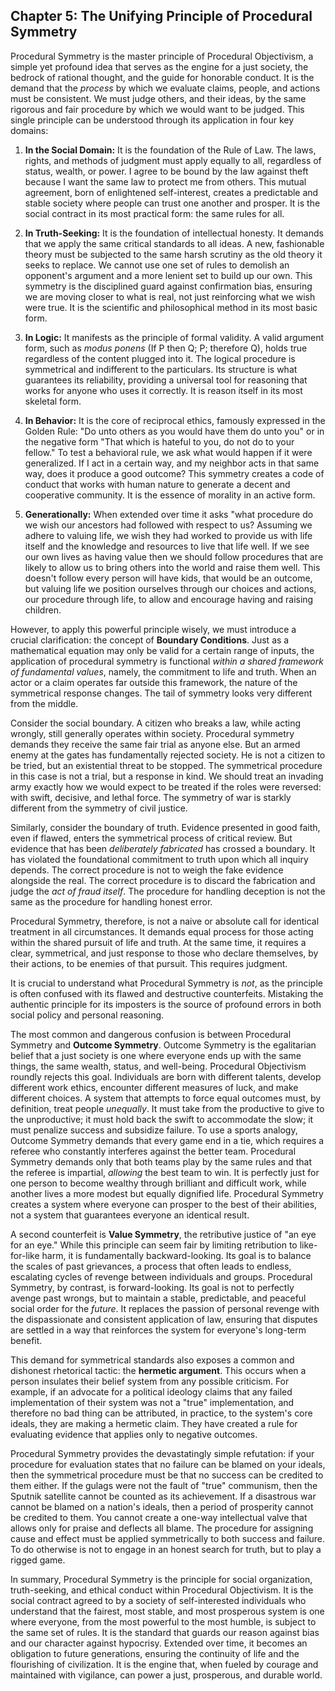 ## Chapter 5: The Unifying Principle of Procedural Symmetry

Procedural Symmetry is the master principle of Procedural Objectivism, a simple yet profound idea that serves as the engine for a just society, the bedrock of rational thought, and the guide for honorable conduct. It is the demand that the *process* by which we evaluate claims, people, and actions must be consistent. We must judge others, and their ideas, by the same rigorous and fair procedure by which we would want to be judged. This single principle can be understood through its application in four key domains:

1.  **In the Social Domain:** It is the foundation of the Rule of Law. The laws, rights, and methods of judgment must apply equally to all, regardless of status, wealth, or power. I agree to be bound by the law against theft because I want the same law to protect me from others. This mutual agreement, born of enlightened self-interest, creates a predictable and stable society where people can trust one another and prosper. It is the social contract in its most practical form: the same rules for all.

2.  **In Truth-Seeking:** It is the foundation of intellectual honesty. It demands that we apply the same critical standards to all ideas. A new, fashionable theory must be subjected to the same harsh scrutiny as the old theory it seeks to replace. We cannot use one set of rules to demolish an opponent's argument and a more lenient set to build up our own. This symmetry is the disciplined guard against confirmation bias, ensuring we are moving closer to what is real, not just reinforcing what we wish were true. It is the scientific and philosophical method in its most basic form.

3.  **In Logic:** It manifests as the principle of formal validity. A valid argument form, such as *modus ponens* (If P then Q; P; therefore Q), holds true regardless of the content plugged into it. The logical procedure is symmetrical and indifferent to the particulars. Its structure is what guarantees its reliability, providing a universal tool for reasoning that works for anyone who uses it correctly. It is reason itself in its most skeletal form.

4.  **In Behavior:** It is the core of reciprocal ethics, famously expressed in the Golden Rule: "Do unto others as you would have them do unto you" or in the negative form "That which is hateful to you, do not do to your fellow." To test a behavioral rule, we ask what would happen if it were generalized. If I act in a certain way, and my neighbor acts in that same way, does it produce a good outcome? This symmetry creates a code of conduct that works with human nature to generate a decent and cooperative community. It is the essence of morality in an active form.

5. **Generationally:** When extended over time it asks "what procedure do we wish our ancestors had followed with respect to us? Assuming we adhere to valuing life, we wish they had worked to provide us with life itself and the knowledge and resources to live that life well. If we see our own lives as having value then we should follow procedures that are likely to allow us to bring others into the world and raise them well. This doesn't follow every person will have kids, that would be an outcome, but valuing life we position ourselves through our choices and actions, our procedure through life, to allow and encourage having and raising children.

However, to apply this powerful principle wisely, we must introduce a crucial clarification: the concept of **Boundary Conditions**. Just as a mathematical equation may only be valid for a certain range of inputs, the application of procedural symmetry is functional *within a shared framework of fundamental values*, namely, the commitment to life and truth. When an actor or a claim operates far outside this framework, the nature of the symmetrical response changes. The tail of symmetry looks very different from the middle.

Consider the social boundary. A citizen who breaks a law, while acting wrongly, still generally operates within society. Procedural symmetry demands they receive the same fair trial as anyone else. But an armed enemy at the gates has fundamentally rejected society. He is not a citizen to be tried, but an existential threat to be stopped. The symmetrical procedure in this case is not a trial, but a response in kind. We should treat an invading army exactly how we would expect to be treated if the roles were reversed: with swift, decisive, and lethal force. The symmetry of war is starkly different from the symmetry of civil justice.

Similarly, consider the boundary of truth. Evidence presented in good faith, even if flawed, enters the symmetrical process of critical review. But evidence that has been *deliberately fabricated* has crossed a boundary. It has violated the foundational commitment to truth upon which all inquiry depends. The correct procedure is not to weigh the fake evidence alongside the real. The correct procedure is to discard the fabrication and judge the *act of fraud itself*. The procedure for handling deception is not the same as the procedure for handling honest error.

Procedural Symmetry, therefore, is not a naive or absolute call for identical treatment in all circumstances. It demands equal process for those acting within the shared pursuit of life and truth. At the same time, it requires a clear, symmetrical, and just response to those who declare themselves, by their actions, to be enemies of that pursuit. This requires judgment.

It is crucial to understand what Procedural Symmetry is *not*, as the principle is often confused with its flawed and destructive counterfeits. Mistaking the authentic principle for its imposters is the source of profound errors in both social policy and personal reasoning.

The most common and dangerous confusion is between Procedural Symmetry and **Outcome Symmetry**. Outcome Symmetry is the egalitarian belief that a just society is one where everyone ends up with the same things, the same wealth, status, and well-being. Procedural Objectivism roundly rejects this goal. Individuals are born with different talents, develop different work ethics, encounter different measures of luck, and make different choices. A system that attempts to force equal outcomes must, by definition, treat people *unequally*. It must take from the productive to give to the unproductive; it must hold back the swift to accommodate the slow; it must penalize success and subsidize failure. To use a sports analogy, Outcome Symmetry demands that every game end in a tie, which requires a referee who constantly interferes against the better team. Procedural Symmetry demands only that both teams play by the same rules and that the referee is impartial, *allowing* the best team to win. It is perfectly just for one person to become wealthy through brilliant and difficult work, while another lives a more modest but equally dignified life. Procedural Symmetry creates a system where everyone can prosper to the best of their abilities, not a system that guarantees everyone an identical result.

A second counterfeit is **Value Symmetry**, the retributive justice of "an eye for an eye." While this principle can seem fair by limiting retribution to like-for-like harm, it is fundamentally backward-looking. Its goal is to balance the scales of past grievances, a process that often leads to endless, escalating cycles of revenge between individuals and groups. Procedural Symmetry, by contrast, is forward-looking. Its goal is not to perfectly avenge past wrongs, but to maintain a stable, predictable, and peaceful social order for the *future*. It replaces the passion of personal revenge with the dispassionate and consistent application of law, ensuring that disputes are settled in a way that reinforces the system for everyone's long-term benefit.

This demand for symmetrical standards also exposes a common and dishonest rhetorical tactic: the **hermetic argument**. This occurs when a person insulates their belief system from any possible criticism. For example, if an advocate for a political ideology claims that any failed implementation of their system was not a "true" implementation, and therefore no bad thing can be attributed, in practice, to the system's core ideals, they are making a hermetic claim. They have created a rule for evaluating evidence that applies only to negative outcomes.

Procedural Symmetry provides the devastatingly simple refutation: if your procedure for evaluation states that no failure can be blamed on your ideals, then the symmetrical procedure must be that no success can be credited to them either. If the gulags were not the fault of "true" communism, then the Sputnik satellite cannot be counted as its achievement. If a disastrous war cannot be blamed on a nation's ideals, then a period of prosperity cannot be credited to them. You cannot create a one-way intellectual valve that allows only for praise and deflects all blame. The procedure for assigning cause and effect must be applied symmetrically to both success and failure. To do otherwise is not to engage in an honest search for truth, but to play a rigged game.

In summary, Procedural Symmetry is the  principle for social organization, truth-seeking, and ethical conduct within Procedural Objectivism. It is the social contract agreed to by a society of self-interested individuals who understand that the fairest, most stable, and most prosperous system is one where everyone, from the most powerful to the most humble, is subject to the same set of rules. It is the standard that guards our reason against bias and our character against hypocrisy. Extended over time, it becomes an obligation to future generations, ensuring the continuity of life and the flourishing of civilization. It is the engine that, when fueled by courage and maintained with vigilance, can power a just, prosperous, and durable world.